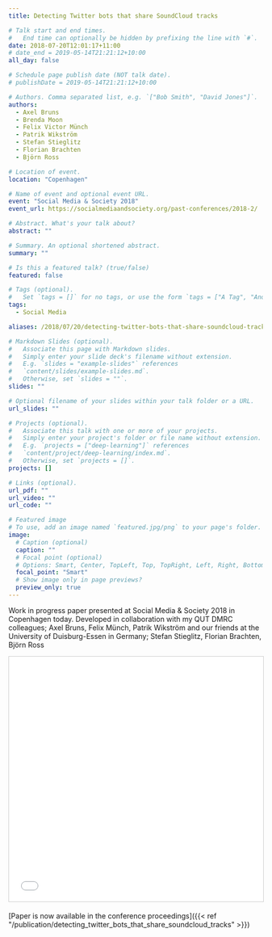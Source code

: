 ```yaml
---
title: Detecting Twitter bots that share SoundCloud tracks

# Talk start and end times.
#   End time can optionally be hidden by prefixing the line with `#`.
date: 2018-07-20T12:01:17+11:00
# date_end = 2019-05-14T21:21:12+10:00
all_day: false

# Schedule page publish date (NOT talk date).
# publishDate = 2019-05-14T21:21:12+10:00

# Authors. Comma separated list, e.g. `["Bob Smith", "David Jones"]`.
authors:
  - Axel Bruns
  - Brenda Moon
  - Felix Victor Münch
  - Patrik Wikström
  - Stefan Stieglitz
  - Florian Brachten
  - Björn Ross

# Location of event.
location: "Copenhagen"

# Name of event and optional event URL.
event: "Social Media & Society 2018"
event_url: https://socialmediaandsociety.org/past-conferences/2018-2/

# Abstract. What's your talk about?
abstract: ""

# Summary. An optional shortened abstract.
summary: ""

# Is this a featured talk? (true/false)
featured: false

# Tags (optional).
#   Set `tags = []` for no tags, or use the form `tags = ["A Tag", "Another Tag"]` for one or more tags.
tags:
  - Social Media

aliases: /2018/07/20/detecting-twitter-bots-that-share-soundcloud-tracks/

# Markdown Slides (optional).
#   Associate this page with Markdown slides.
#   Simply enter your slide deck's filename without extension.
#   E.g. `slides = "example-slides"` references 
#   `content/slides/example-slides.md`.
#   Otherwise, set `slides = ""`.
slides: ""

# Optional filename of your slides within your talk folder or a URL.
url_slides: ""

# Projects (optional).
#   Associate this talk with one or more of your projects.
#   Simply enter your project's folder or file name without extension.
#   E.g. `projects = ["deep-learning"]` references 
#   `content/project/deep-learning/index.md`.
#   Otherwise, set `projects = []`.
projects: []

# Links (optional).
url_pdf: ""
url_video: ""
url_code: ""

# Featured image
# To use, add an image named `featured.jpg/png` to your page's folder. 
image:
  # Caption (optional)
  caption: ""
  # Focal point (optional)
  # Options: Smart, Center, TopLeft, Top, TopRight, Left, Right, BottomLeft, Bottom, BottomRight
  focal_point: "Smart"
  # Show image only in page previews?
  preview_only: true
---
```

Work in progress paper presented at Social Media & Society 2018 in Copenhagen today. Developed in collaboration with my QUT DMRC colleagues; Axel Bruns, Felix Münch, Patrik Wikström and our friends at the University of Duisburg-Essen in Germany; Stefan Stieglitz, Florian Brachten, Björn Ross

<iframe src="//www.slideshare.net/slideshow/embed_code/key/uThXWvwSmmELwa" width="595" height="485" frameborder="0" marginwidth="0" marginheight="0" scrolling="no" style="border:1px solid #CCC; border-width:1px; margin-bottom:5px; max-width: 100%;" allowfullscreen> </iframe>

[Paper is now available in the conference proceedings]({{< ref "/publication/detecting_twitter_bots_that_share_soundcloud_tracks" >}})
